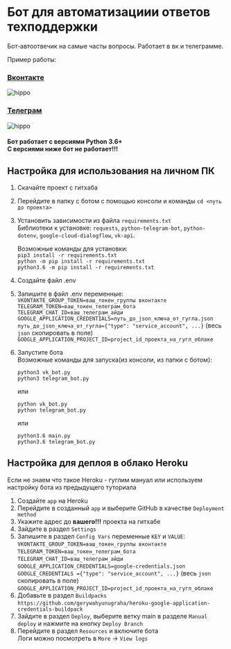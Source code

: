 Бот для автоматизациии ответов техподдержки
======

Бот-автоотвечик на самые часты вопросы. Работает в вк и телеграмме.

Пример работы:

### [Вконтакте](https://vk.com/im?&sel=-201684484)<br> 
![hippo](https://dvmn.org/media/filer_public/1e/f6/1ef61183-56ad-4094-b3d0-21800bdb8b09/demo_vk_bot.gif)

### [Телеграм](https://t.me/devman_the_game_of_verbs_bot)<br>
![hippo](https://dvmn.org/media/filer_public/7a/08/7a087983-bddd-40a3-b927-a43fb0d2f906/demo_tg_bot.gif)

#### Бот работает с версиями Python 3.6+ <br>С версиями ниже бот не работает!!!

## Настройка для использования на личном ПК
1. Скачайте проект с гитхаба
2. Перейдите в папку с ботом с помощью консоли и команды `cd <путь до проекта>`<br>
3. Установить зависимости из файла `requirements.txt`<br>
   Библиотеки к установке: `requests`, `python-telegram-bot`, `python-dotenv`, `google-cloud-dialogflow`, `vk-api`.<br>
   
   Возможные команды для установки:<br>
   `pip3 install -r requirements.txt`<br>
   `python -m pip install -r requirements.txt`<br>
   `python3.6 -m pip install -r requirements.txt`
4. Создайте файл .env
5. Запишите в файл .env переменные:
    `VKONTAKTE_GROUP_TOKEN=ваш_токен_группы вконтакте`<br>
    `TELEGRAM_TOKEN=ваш_токен_телеграм_бота`<br>
    `TELEGRAM_CHAT_ID=ваш_телеграм_айди`<br>
    `GOOGLE_APPLICATION_CREDENTIALS=путь_до_json_ключа_от_гугла.json`<br>
    `путь_до_json_ключа_от_гугла={"type": "service_account", ...}` (весь `json` скопировать в поле)<br>
    `GOOGLE_APPLICATION_PROJECT_ID=project_id_проекта_на_гугл_облаке`<br>
6. Запустите бота<br>
   Возможные команды для запуска(из консоли, из папки с ботом):<br>
   ```
   python3 vk_bot.py
   python3 telegram_bot.py
   ```
   или
   ```
   python vk_bot.py
   python telegram_bot.py
   ```
   или
   ```
   python3.6 main.py
   python3.6 telegram_bot.py
   ```
   
## Настройка для деплоя в облако Heroku
Если не знаем что такое Heroku - гуглим мануал или используем настройку бота из предыдущего туториала
1. Создайте `app` на Heroku 
2. Перейдите в созданный `app` и выберите GitHub в качестве `Deployment method`
3. Укажите адрес до **вашего!!!** проекта на гитхабе
4. Зайдите в раздел `Settings`
5. Запишите в раздел `Config Vars` переменные `KEY` и `VALUE`:
    `VKONTAKTE_GROUP_TOKEN=ваш_токен_группы вконтакте`<br>
    `TELEGRAM_TOKEN=ваш_токен_телеграм_бота`<br>
    `TELEGRAM_CHAT_ID=ваш_телеграм_айди`<br>
    `GOOGLE_APPLICATION_CREDENTIALS=google-credentials.json`<br>
    `GOOGLE_CREDENTIALS ={"type": "service_account", ...}` (весь `json` скопировать в поле)<br>
    `GOOGLE_APPLICATION_PROJECT_ID=project_id_проекта_на_гугл_облаке`<br>
6. Добавьте в раздел `Buildpacks` `https://github.com/gerywahyunugraha/heroku-google-application-credentials-buildpack`<br>
7. Зайдите в раздел `Deploy`, выберите ветку main в разделе `Manual deploy` и нажмите на кнопку `Deploy Branch`<br>
8. Перейдите в раздел `Resources` и включите бота<br> 
   Логи можно посмотреть в `More` -> `View logs`
  
